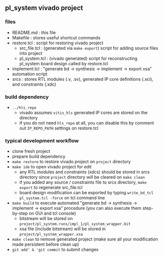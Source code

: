 ## pl\_system vivado project

### files

- README.md : this file
- Makefile : stores useful shortcut commands
- restore.tcl : script for restoring vivado project
  + src\_file.tcl : (generated via `make export`) script for adding source files into project
  + pl\_system.tcl : (vivado generated) script for reconstructing pl\_system board design called by restore.tcl
- implement.tcl : "generate bd -> synthesis -> implement -> export xsa" automation script
- srcs : stores RTL modules (.v, .sv), generated IP core definitions (.xci),  and constraints (.xdc)

### build dependency

- `../hls_repo`
  + vivado assumes `vitis_hls` generated IP cores are stored on the directory
  + if you do not need `hls_repo` at all, you can disable this by comment out `IP_REPO_PATH` settings on restore.tcl

### typical development workflow

- clone fresh project
- prepare build dependency
- `make restore` to restore vivado project on `project` directory
- `make ide` to open vivado project for edit
  + any RTL modules and constraints (xdcs) should be stored in srcs directory since `project` directory will be cleared on `make clean`
  + if you added any source / constraints file to srcs directory, `make export` to regenerate src\_file.tcl
  + board design modification can be exported by typing `write_bd_tcl pl_system.tcl -force` on tcl command line
- `make build` to execute automated "generate bd -> synthesis -> implement -> export xsa" procedure (you can also execute them step-by-step on GUI and tcl console)
  + bitstream will be stored on `project/pl_system.runs/impl_1/pl_system_wrapper.bit`
  + xsa file (include bitstream) will be stored in `project/pl_system_wrapper.xsa`
- `make clean` to remove generated project (make sure all your modification made persistent before clean up)
- `git add' & 'git commit` to submit changes

